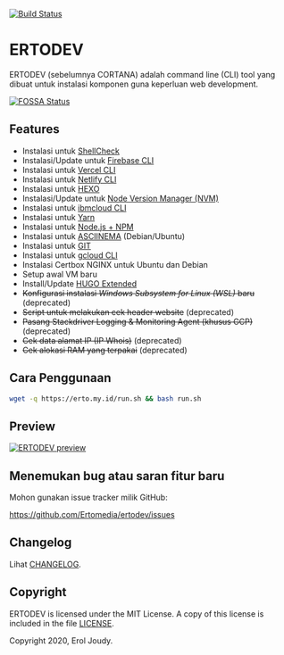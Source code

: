 [![Build Status](https://travis-ci.com/Ertomedia/ertodev.svg?branch=master)](https://travis-ci.com/Ertomedia/ertodev)

# ERTODEV

ERTODEV (sebelumnya CORTANA) adalah command line (CLI) tool yang dibuat untuk instalasi komponen guna keperluan web development.

[![FOSSA Status](https://app.fossa.com/api/projects/git%2Bgithub.com%2FErtomedia%2Fertodev.svg?type=large)](https://app.fossa.com/projects/git%2Bgithub.com%2FErtomedia%2Fertodev?ref=badge_large)

## Features

* Instalasi untuk [ShellCheck](https://github.com/koalaman/shellcheck)
* Instalasi/Update untuk [Firebase CLI](https://firebase.google.com/docs/cli/)
* Instalasi untuk [Vercel CLI](https://vercel.com/docs/cli#getting-started)
* Instalasi untuk [Netlify CLI](https://docs.netlify.com/cli/get-started/)
* Instalasi untuk [HEXO](https://hexo.io/docs/)
* Instalasi/Update untuk [Node Version Manager (NVM)](https://github.com/nvm-sh/nvm)
* Instalasi untuk [ibmcloud CLI](https://cloud.ibm.com/docs/cli?topic=cli-install-ibmcloud-cli#shell_install)
* Instalasi untuk [Yarn](https://yarnpkg.com/getting-started/install)
* Instalasi untuk [Node.js + NPM](https://nodejs.org/en/download/package-manager/)
* Instalasi untuk [ASCIINEMA](https://asciinema.org/docs/installation#installing-on-linux) (Debian/Ubuntu)
* Instalasi untuk [GIT](https://git-scm.com/download/linux)
* Instalasi untuk [gcloud CLI](https://cloud.google.com/sdk/docs/how-to)
* Instalasi Certbox NGINX untuk Ubuntu dan Debian
* Setup awal VM baru
* Install/Update [HUGO Extended](https://gohugo.io/getting-started/installing/#linux)
* ~~Konfigurasi instalasi *Windows Subsystem for Linux (WSL)* baru~~ (deprecated)
* ~~Script untuk melakukan cek header website~~ (deprecated)
* ~~Pasang Stackdriver Logging & Monitoring Agent (khusus GCP)~~ (deprecated)
* ~~Cek data alamat IP (IP Whois)~~ (deprecated)
* ~~Cek alokasi RAM yang terpakai~~ (deprecated)

## Cara Penggunaan

```bash
wget -q https://erto.my.id/run.sh && bash run.sh
```

## Preview 

[![ERTODEV preview](https://static.my.id/vid/ertodev-832528b7-3ed9-45ea-bd5e-b8784a005d09x.png)](https://erto.my.id)

## Menemukan bug atau saran fitur baru

Mohon gunakan issue tracker milik GitHub:

https://github.com/Ertomedia/ertodev/issues


## Changelog

Lihat [CHANGELOG](https://github.com/Ertomedia/ertodev/blob/master/CHANGELOG.md).

## Copyright

ERTODEV is licensed under the MIT License. A copy of this license is included in the file [LICENSE](https://github.com/Ertomedia/ertodev/blob/master/LICENSE).

Copyright 2020, Erol Joudy.